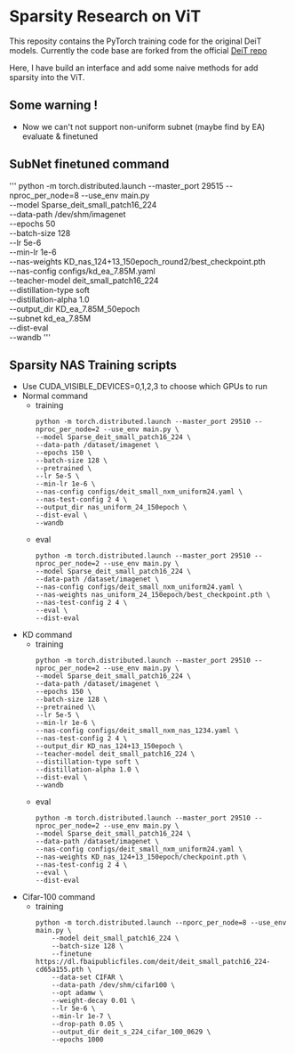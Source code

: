 # Sparsity Research on ViT

This reposity contains the PyTorch training code for the original DeiT models. Currently the code base are forked from the official [DeiT repo](https://github.com/facebookresearch/deit)

Here, I have build an interface and add some naive methods for add sparsity into the ViT.


## Some warning !
- Now we can't not support non-uniform subnet (maybe find by EA) evaluate & finetuned

## SubNet finetuned command
'''
python -m torch.distributed.launch --master_port 29515 --nproc_per_node=8 --use_env main.py \
--model Sparse_deit_small_patch16_224 \
--data-path /dev/shm/imagenet \
--epochs 50 \
--batch-size 128 \
--lr 5e-6 \
--min-lr 1e-6 \
--nas-weights KD_nas_124+13_150epoch_round2/best_checkpoint.pth \
--nas-config configs/kd_ea_7.85M.yaml \
--teacher-model deit_small_patch16_224 \
--distillation-type soft \
--distillation-alpha 1.0 \
--output_dir KD_ea_7.85M_50epoch \
--subnet kd_ea_7.85M \
--dist-eval \
--wandb
'''

## Sparsity NAS Training scripts
- Use CUDA_VISIBLE_DEVICES=0,1,2,3 to choose which GPUs to run
- Normal command
    - training
        ```
        python -m torch.distributed.launch --master_port 29510 --nproc_per_node=2 --use_env main.py \
        --model Sparse_deit_small_patch16_224 \
        --data-path /dataset/imagenet \
        --epochs 150 \
        --batch-size 128 \
        --pretrained \
        --lr 5e-5 \
        --min-lr 1e-6 \
        --nas-config configs/deit_small_nxm_uniform24.yaml \
        --nas-test-config 2 4 \
        --output_dir nas_uniform_24_150epoch \
        --dist-eval \
        --wandb
        ```
    - eval 
        ```
        python -m torch.distributed.launch --master_port 29510 --nproc_per_node=2 --use_env main.py \
        --model Sparse_deit_small_patch16_224 \
        --data-path /dataset/imagenet \
        --nas-config configs/deit_small_nxm_uniform24.yaml \
        --nas-weights nas_uniform_24_150epoch/best_checkpoint.pth \
        --nas-test-config 2 4 \
        --eval \
        --dist-eval
        ```
- KD command
    - training
        ```
        python -m torch.distributed.launch --master_port 29510 --nproc_per_node=2 --use_env main.py \
        --model Sparse_deit_small_patch16_224 \
        --data-path /dataset/imagenet \
        --epochs 150 \
        --batch-size 128 \
        --pretrained \\
        --lr 5e-5 \
        --min-lr 1e-6 \
        --nas-config configs/deit_small_nxm_nas_1234.yaml \
        --nas-test-config 2 4 \
        --output_dir KD_nas_124+13_150epoch \
        --teacher-model deit_small_patch16_224 \
        --distillation-type soft \
        --distillation-alpha 1.0 \
        --dist-eval \
        --wandb
        ```
    - eval 
        ```
        python -m torch.distributed.launch --master_port 29510 --nproc_per_node=2 --use_env main.py \
        --model Sparse_deit_small_patch16_224 \
        --data-path /dataset/imagenet \
        --nas-config configs/deit_small_nxm_uniform24.yaml \
        --nas-weights KD_nas_124+13_150epoch/checkpoint.pth \
        --nas-test-config 2 4 \
        --eval \
        --dist-eval
        ```
- Cifar-100 command
    - training
        ```
        python -m torch.distributed.launch --nporc_per_node=8 --use_env main.py \
            --model deit_small_patch16_224 \
            --batch-size 128 \
            --finetune https://dl.fbaipublicfiles.com/deit/deit_small_patch16_224-cd65a155.pth \
            --data-set CIFAR \
            --data-path /dev/shm/cifar100 \
            --opt adamw \
            --weight-decay 0.01 \
            --lr 5e-6 \
            --min-lr 1e-7 \
            --drop-path 0.05 \
            --output_dir deit_s_224_cifar_100_0629 \
            --epochs 1000
        ```






